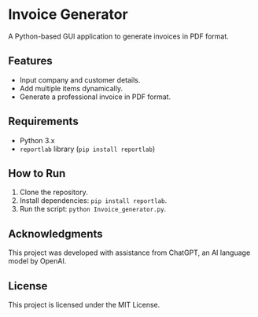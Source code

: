 # Invoice Generator

A Python-based GUI application to generate invoices in PDF format.

## Features
- Input company and customer details.
- Add multiple items dynamically.
- Generate a professional invoice in PDF format.

## Requirements
- Python 3.x
- `reportlab` library (`pip install reportlab`)

## How to Run
1. Clone the repository.
2. Install dependencies: `pip install reportlab`.
3. Run the script: `python Invoice_generator.py`.

## Acknowledgments
This project was developed with assistance from ChatGPT, an AI language model by OpenAI.

## License
This project is licensed under the MIT License.